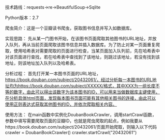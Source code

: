技术路线：requests->re->BeautifulSoup->Sqlite

Python版本：2.7

爬虫简介：这是一个豆瓣读书爬虫，获取图书信息并写入如数据库。

实现思路：
先从某一门图书开始，在该图书页面爬取其他图书的URL地址，并放入队列，再从当前页面爬取该图书信息并插入数据库。为了防止对某一页面重复爬取，使用哈希表对需要爬取的页面进行检查，当某页面加入队列前，先在哈希表中对该页面进行查找，若在哈希表中查找到了该地址，则跳过该地址，若没有找到该地址，则该地址加入队列以及哈希表。

分析过程：
首先打开某一本图书页面的URL地址，https://book.douban.com/subject/20432061/，经过分析每一本图书的URL地址均为https://book.douban.com/subject/XXXXX/格式，其中XXX为一组长度不等的数字，由此可以得出该数字为该本图书的ID，可以用来当做数据库主键使用，在分析具体html页面，发现每本图书页面可能有其他相关图书的连接，由此可以使用正则表达式获取其他图书的ID，并依次爬取相关内容。

使用方法：
在main函数中实例化DoubanBookCrawler，调用startCrawl函数，参数中填写需要爬取页面的豆瓣ID，也就是爬虫爬取的起点，例如我要从https://book.douban.com/subject/20432061/页面开始爬取，则输入以下代码    crawler = DoubanBookCrawler()
crawler.startCrawl("20432061")
